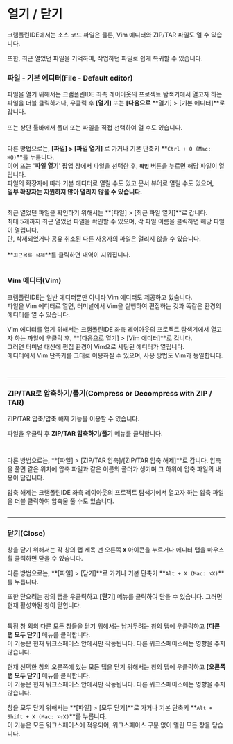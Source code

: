 # 열기 / 닫기

크램폴린IDE에서는 소스 코드 파일은 물론, Vim 에디터와 ZIP/TAR 파일도 열 수 있습니다.

또한, 최근 열었던 파일을 기억하여, 작업하던 파일로 쉽게 복귀할 수 있습니다.



### **파일 - 기본 에디터(File - Default editor)**

파일을 열기 위해서는 크램폴린IDE 좌측 레이아웃의 프로젝트 탐색기에서 열고자 하는 파일을 더블 클릭하거나, 우클릭 후 **\[열기]** 또는 **\[다음으로** **열기] > \[기본 에디터]**로 갑니다. \
\
또는 상단 툴바에서 폴더 또는 파일을 직접 선택하여 열 수도 있습니다.&#x20;

<figure><img src="../../../.gitbook/assets/image (165).png" alt=""><figcaption></figcaption></figure>



다른 방법으로는, **\[파일] > \[파일 열기]** 로 가거나 기본 단축키 **`Ctrl + O (Mac: ⌘O)`**를 누릅니다. \
이어 뜨는 '**파일 열기**' 팝업 창에서 파일을 선택한 후, **`확인`** 버튼을 누르면 해당 파일이 열립니다. \
파일의 확장자에 따라 기본 에디터로 열릴 수도 있고 문서 뷰어로 열릴 수도 있으며, \
**일부 확장자는 지원하지 않아 열리지 않을 수 있습니다.**

<figure><img src="../../../.gitbook/assets/image (171).png" alt=""><figcaption></figcaption></figure>

최근 열었던 파일을 확인하기 위해서는 **\[파일] > \[최근 파일 열기]**로 갑니다. \
최대 5개까지 최근 열었던 파일을 확인할 수 있으며, 각 파일 이름을 클릭하면 해당 파일이 열립니다. \
단, 삭제되었거나 공유 취소된 다른 사용자의 파일은 열리지 않을 수 있습니다.\
\
**`최근목록 삭제`**를 클릭하면 내역이 지워집니다.&#x20;

<figure><img src="../../../.gitbook/assets/image (11).png" alt=""><figcaption></figcaption></figure>



### **Vim 에디터(Vim)**

크램폴린IDE는 일반 에디터뿐만 아니라 Vim 에디터도 제공하고 있습니다. \
파일을 Vim 에디터로 열면, 터미널에서 Vim을 실행하여 편집하는 것과 똑같은 환경의 에디터를 열 수 있습니다.

Vim 에디터를 열기 위해서는 크램폴린IDE 좌측 레이아웃의 프로젝트 탐색기에서 열고자 하는 파일에 우클릭 후, **\[다음으로 열기] > \[Vim 에디터]**로 갑니다. \
그러면 터미널 대신에 편집 환경이 Vim으로 세팅된 에디터가 열립니다. \
에디터에서 Vim 단축키를 그대로 이용하실 수 있으며, 사용 방법도 Vim과 동일합니다.

<figure><img src="../../../.gitbook/assets/image (3) (1) (1).png" alt=""><figcaption></figcaption></figure>

<figure><img src="../../../.gitbook/assets/image (214).png" alt=""><figcaption></figcaption></figure>

***

### **ZIP/TAR로 압축하기/풀기(Compress or Decompress with ZIP / TAR)**

ZIP/TAR 압축/압축 해제 기능을 이용할 수 있습니다.

파일을 우클릭 후 **ZIP/TAR 압축하기/풀기** 메뉴를 클릭합니다.&#x20;

<figure><img src="../../../.gitbook/assets/image (27).png" alt=""><figcaption></figcaption></figure>

<figure><img src="../../../.gitbook/assets/image (170).png" alt=""><figcaption></figcaption></figure>

다른 방법으로는, **\[파일] > \[ZIP/TAR 압축]/\[ZIP/TAR 압축 해제]**로 갑니다. 압축을 풀면 같은 위치에 압축 파일과 같은 이름의 폴더가 생기며 그 하위에 압축 파일의 내용이 담깁니다.



압축 해제는 크램폴린IDE 좌측 레이아웃의 프로젝트 탐색기에서 열고자 하는 압축 파일을 더블 클릭하여 압축울 풀 수도 있습니다.

<figure><img src="../../../.gitbook/assets/image (141).png" alt=""><figcaption></figcaption></figure>

***

### **닫기(Close)**

창을 닫기 위해서는 각 창의 탭 제목 맨 오른쪽 **`X`** 아이콘을 누르거나 에디터 탭을 마우스 휠 클릭하면 닫을 수 있습니다.

다른 방법으로는, **\[파일] > \[닫기]**로 가거나 기본 단축키 **`Alt + X (Mac: ⌥X)`**를 누릅니다.

또한 닫으려는 창의 탭을 우클릭하고 **\[닫기]** 메뉴를 클릭하여 닫을 수 있습니다. 그러면 현재 활성화된 창이 닫힙니다.

<figure><img src="../../../.gitbook/assets/image (60).png" alt=""><figcaption></figcaption></figure>



특정 창 외의 다른 모든 창들을 닫기 위해서는 남겨두려는 창의 탭에 우클릭하고 **\[다른 탭 모두 닫기]** 메뉴를 클릭합니다. \
이 기능은 현재 워크스페이스 안에서만 작동됩니다. 다른 워크스페이스에는 영향을 주지 않습니다.

현재 선택한 창의 오른쪽에 있는 모든 탭을 닫기 위해서는 창의 탭에 우클릭하고 **\[오른쪽 탭 모두 닫기]** 메뉴를 클릭합니다. \
이 기능은 현재 워크스페이스 안에서만 작동됩니다. 다른 워크스페이스에는 영향을 주지 않습니다.

창을 모두 닫기 위해서는 **\[파일] > \[모두 닫기]**로 가거나 기본 단축키 **`Alt + Shift + X (Mac: ⌥⇧X)`**를 누릅니다. \
이 기능은 모든 워크스페이스에 적용되어, 워크스페이스 구분 없이 열린 모든 창을 닫습니다.
